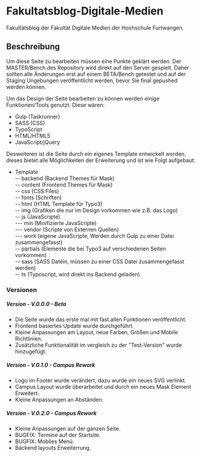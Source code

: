# Fakultatsblog-Digitale-Medien
Fakultätsblog der Fakultät Digitale Medien der Hochschule Furtwangen.

<h2>Beschreibung</h2>

<p>Um diese Seite zu bearbeiten müssen eine Punkte geklärt werden. Der MASTER/Bench des Repository wird direkt auf den Server gespielt. Daher sollten alle Änderungen erst auf einem BETA/Bench getestet und auf der Staging Ungebungen veröffentlicht werden, bevor Sie final gepushed werden können.</p>

<p>Um das Design der Seite bearbeiten zu können werden einige Funktionen/Tools genutzt. Diese wären:</p>

<ul>
  <li>Gulp (Taskrunner)</li>
  <li>SASS (CSS)</li>
  <li>TypoScript</li>
  <li>HTML/HTML5</li>
  <li>JavaScript/jQuery</li>
</ul>

<p>Desweiteren ist die Seite durch ein eigenes Template entwickelt worden, dieses bietet alle Möglichkeiten der Erweiterung und ist wie Folgt aufgebaut:</p>

- Template<br>
-- backend (Backend Themes für Mask)<br>
-- content (Frontend Themes für Mask)<br>
-- css (CSS Files)<br>
-- fonts (Schriften)<br>
-- html (HTML Template für Typo3)<br>
-- img (Grafiken die nur im Design vorkommen wie z.B. das Logo)<br>
-- js (JavaScripte)<br>
--- min (Minifizierte JavaScripte)<br>
--- vendor (Scripte von Externen Quellen)<br>
--- work (eigene JavaScripte, Werden durch Gulp zu einer Datei zusammengefasst)<br>
-- partials (Elemente die bei Typo3 auf verschiedenen Seiten vorkommen)<br>
-- sass (SASS Datein, müssen zu einer CSS Datei zusammengefasst werden)<br>
-- ts (Typoscript, wird direkt ins Backend geladen)<br>

<h3>Versionen</h3>

<h5>Version - V.0.0.0 - Beta</h5>
<ul>
  <li>Die Seite wurde das erste mal mit fast allen Funktionen veröffentlicht.</li>
  <li>Frontend basiertes Update wurde durchgeführt.</li>
  <li>Kleine Anpassungen am Layout, neue Farben, Größen und Mobile Richtlinien.</li>
  <li>Zusätzliche Funktionalität im vergleich zu der "Test-Version" wurde hinzugefügt.</li>
</ul>

<h5>Version - V.0.1.0 - Campus Rework</h5>
<ul>
  <li>Logo im Footer wurde verändert, dazu wurde ein neues SVG verlinkt.</li>
  <li>Campus Layout wurde überarbeitet und durch ein neues Mask Element Erweitert.</li>
  <li>Kleine Anpassungen an Abständen.</li>
</ul>

<h5>Version - V.0.2.0 - Campus Rework</h5>
<ul>
  <li>Kleine Anpassungen auf der ganzen Seite.</li>
  <li>BUGFIX: Termine auf der Startsite.</li>
  <li>BUGFIX: Mobiles Menü.</li>
  <li>Backend layouts Erweiterrung.</li>
</ul>
